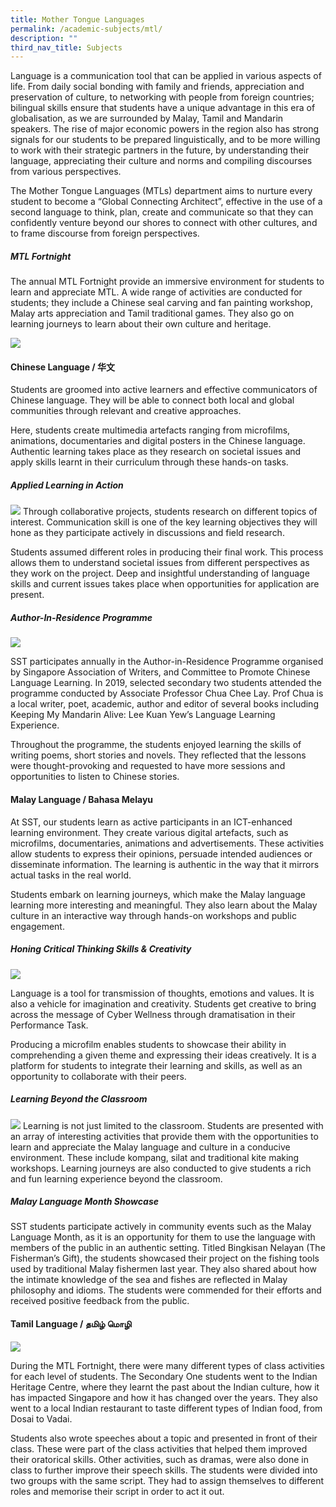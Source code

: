 ```yaml
---
title: Mother Tongue Languages
permalink: /academic-subjects/mtl/
description: ""
third_nav_title: Subjects
---
```

Language is a communication tool that can be applied in various aspects of life. From daily social bonding with family and friends, appreciation and preservation of culture, to networking with people from foreign countries; bilingual skills ensure that students have a unique advantage in this era of globalisation, as we are surrounded by Malay, Tamil and Mandarin speakers. The rise of major economic powers in the region also has strong signals for our students to be prepared linguistically, and to be more willing to work with their strategic partners in the future, by understanding their language, appreciating their culture and norms and compiling discourses from various perspectives.

The Mother Tongue Languages (MTLs) department aims to nurture every student to become a “Global Connecting Architect”, effective in the use of a second language to think, plan, create and communicate so that they can confidently venture beyond our shores to connect with other cultures, and to frame discourse from foreign perspectives.

##### MTL Fortnight

The annual MTL Fortnight provide an immersive environment for students to learn and appreciate MTL. A wide range of activities are conducted for students; they include a Chinese seal carving and fan painting workshop, Malay arts appreciation and Tamil traditional games. They also go on learning journeys to learn about their own culture and heritage. 

![](/images/Curriculum/MTL%20-%2001.png)

#### Chinese Language / 华文
Students are groomed into active learners and effective communicators of Chinese language. They will be able to connect both local and global communities through relevant and creative approaches. 

Here, students create multimedia artefacts ranging from microfilms, animations, documentaries and digital posters in the Chinese language. Authentic learning takes place as they research on societal issues and apply skills learnt in their curriculum through these hands-on tasks.

##### Applied Learning in Action

![](/images/Curriculum/MTL%20-%20AL%2002.png)
Through collaborative projects, students research on different topics of interest. Communication skill is one of the key learning objectives they will hone as they participate actively in discussions and field research.

Students assumed different roles in producing their final work. This process allows them to understand societal issues from different perspectives as they work on the project. Deep and insightful understanding of language skills and current issues takes place when opportunities for application are present.

##### Author-In-Residence Programme
![](/images/Curriculum/MTL%20AIR01.jpg)

SST participates annually in the Author-in-Residence Programme organised by Singapore Association of Writers, and Committee to Promote Chinese Language Learning. In 2019, selected secondary two students attended the programme conducted by Associate Professor Chua Chee Lay. Prof Chua is a local writer, poet, academic, author and editor of several books including Keeping My Mandarin Alive: Lee Kuan Yew’s Language Learning Experience.

Throughout the programme, the students enjoyed learning the skills of writing poems, short stories and novels. They reflected that the lessons were thought-provoking and requested to have more sessions and opportunities to listen to Chinese stories. 

#### Malay Language / Bahasa Melayu
At SST, our students learn as active participants in an ICT-enhanced learning environment. They create various digital artefacts, such as microfilms, documentaries, animations and advertisements. These activities allow students to express their opinions, persuade intended audiences or disseminate information. The learning is authentic in the way that it mirrors actual tasks in the real world. 

Students embark on learning journeys, which make the Malay language learning more interesting and meaningful. They also learn about the Malay culture in an interactive way through hands-on workshops and public engagement.

##### Honing Critical Thinking Skills & Creativity

![](/images/Curriculum/MTL%2004.png)

Language is a tool for transmission of thoughts, emotions and values. It is also a vehicle for imagination and creativity. Students get creative to bring across the message of Cyber Wellness through dramatisation in their Performance Task.

Producing a microfilm enables students to showcase their ability in comprehending a given theme and expressing their ideas creatively. It is a platform for students to integrate their learning and skills, as well as an opportunity to collaborate with their peers.

##### Learning Beyond the Classroom

![](/images/Curriculum/MTL%20-%20Showcase%2001.png)
Learning is not just limited to the classroom. Students are presented with an array of interesting activities that provide them with the opportunities to learn and appreciate the Malay language and culture in a conducive environment. These include kompang, silat and traditional kite making workshops. Learning journeys are also conducted to give students a rich and fun learning experience beyond the classroom. 


##### Malay Language Month Showcase

SST students participate actively in community events such as the Malay Language Month, as it is an opportunity for them to use the language with members of the public in an authentic setting. Titled Bingkisan Nelayan (The Fisherman’s Gift), the students showcased their project on the fishing tools used by traditional Malay fishermen last year. They also shared about how the intimate knowledge of the sea and fishes are reflected in Malay philosophy and idioms. The students were commended for their efforts and received positive feedback from the public.

#### Tamil Language / தமிழ் மொழி

![](/images/Curriculum/MTL%20TL%2001.png)

During the MTL Fortnight, there were many different types of class activities for each level of students. The Secondary One students went to the Indian Heritage Centre, where they learnt the past about the Indian culture, how it has impacted Singapore and how it has changed over the years. They also went to a local Indian restaurant to taste different types of Indian food, from Dosai to Vadai.

Students also wrote speeches about a topic and presented in front of their class. These were part of the class activities that helped them improved their oratorical skills. Other activities, such as dramas, were also done in class to further improve their speech skills. The students were divided into two groups with the same script. They had to assign themselves to different roles and memorise their script in order to act it out.

